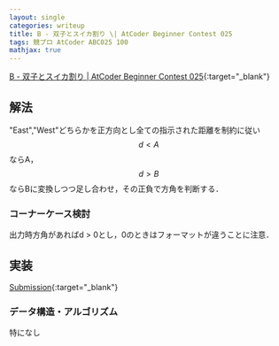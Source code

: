 ```yaml
---
layout: single
categories: writeup
title: B - 双子とスイカ割り \| AtCoder Beginner Contest 025
tags: 競プロ AtCoder ABC025 100
mathjax: true
---
```


[B - 双子とスイカ割り \| AtCoder Beginner Contest 025](https://beta.atcoder.jp/contests/abc025/tasks/abc025_b){:target="_blank"}

## 解法
"East","West"どちらかを正方向とし全ての指示された距離を制約に従い$$d \lt A$$ならA，$$d \gt B$$ ならBに変換しつつ足し合わせ，その正負で方角を判断する．
### コーナーケース検討
出力時方角があればd > 0とし，0のときはフォーマットが違うことに注意．
## 実装

[Submission](https://beta.atcoder.jp/contests/abc025/submissions/3088703){:target="_blank"}

### データ構造・アルゴリズム
特になし